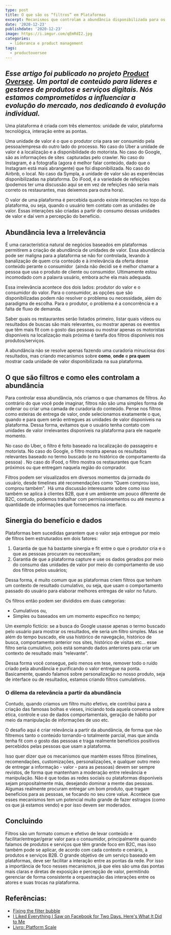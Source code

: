 ```yaml
---
type: post
title: O que são os “filtros” em Plataformas
excerpt: Mecanismos que controlam a abundância disponibilizada para os usuários nas plataformas.
date: '2020-12-23'
publishdate: '2020-12-23'
image: https://i.imgur.com/qEmRdI2.jpg
categories:
  - lideranca e product management
tags:
  - productoversee
---
```

_Esse artigo foi publicado no projeto [Product Oversee](https://productoversee.com/?utm_source=diegoeis_com&utm_medium=link_artigo&utm_campaign=publicacao_diegoeiscom). Um portal de conteúdo para líderes e gestores de produtos e serviços digitais. Nós estamos comprometidos a influenciar a evolução do mercado, nos dedicando à evolução individual._
---
Uma plataforma é criada com três elementos: unidade de valor, plataforma tecnológica, interação entre as pontas. 

Uma unidade de valor é o que o produtor cria para ser consumido pela pessoa/empresa do outro lado do processo. No caso do Uber a unidade de valor é a localização e a disponibilidade do motorista. No caso do Google, são as informações de sites  capturadas pelo crawler. No caso do Instagram, é a fotografia (agora é melhor falar conteúdo, dado que o Instagram está mais abrangente) que foi disponibilizada. No caso do Airbnb, o local. No caso da Sympla, a unidade de valor são as experiências disponibilizadas na plataforma. Do iFood, é a variedade de refeições (podemos ter uma discussão aqui se em vez de refeições não seria mais correto os restaurantes, mas deixemos para outra hora).  

O valor de uma plataforma é percebida quando existe interações no topo da plataforma, ou seja, quando o usuário tem contato com as unidades de valor. Essas interações são criadas a partir do consumo dessas unidades de valor e daí vem a percepção do benefício.

## Abundância leva a Irrelevância 

É uma característica natural de negócios baseados em plataformas permitirem a criação de abundância de unidades de valor. Essa abundância pode ser maligna para a plataforma se não for controlada, levando à banalização de quem cria conteúdo e à irrelevância da oferta desse conteúdo perante o consumidor  (ainda não decidi se é melhor chamar a pessoa que usa o produto de cliente ou consumidor. Ultimamente estou incomodado com a palavra usuário, embora ache ela mais adequada.

Essa irrelevância acontece dos dois lados: produtor do valor e o consumidor do valor. Para o consumidor, as opções que são disponibilizadas podem não resolver o problema ou necessidade, além do paradigma de escolha. Para o produtor, o problema é a concorrência e a falta de fluxo de demanda. 

Saber quais os restaurantes serão listados primeiro, listar quais vídeos ou resultados de buscas são mais relevantes, ou mostrar apenas os eventos que têm mais fit com o gosto das pessoas ou mostrar apenas os motoristas disponíveis na localização mais próxima é tarefa dos filtros disponíveis nos produtos/serviços.

A abundância não se resolve apenas fazendo uma curadoria minuciosa dos resultados, mas criando mecanismos sobre **como**, **onde** e **pra quem** mostrar cada unidade de valor disponibilizada na sua plataforma.

## O que são filtros e como eles controlam a abundância 

Para controlar essa abundância, nós criamos o que chamamos de filtros. Ao contrário do que você pode imaginar, filtros não são uma simples forma de ordenar ou criar uma camada de curadoria do conteúdo. Pense nos filtros como esteiras de entrega de valor, onde selecionamos exatamente o que, quando e para quem serão entregues as unidades de valor disponíveis na plataforma. Dessa forma, evitamos que o usuário tenha contato com unidades de valor irrelevantes disponíveis na plataforma para ele naquele momento.

No caso do Uber, o filtro é feito baseado na localização do passageiro e motorista. No caso do Google, o filtro mostra apenas os resultados relevantes baseado no termo buscado (e no histórico de comportamento da pessoa) . No caso do iFood, o filtro mostra os restaurantes que ficam próximos ou que entregam naquela região do comprador. 

Filtros podem ser visualizados em diversos momentos da jornada do usuário, desde timelines até recomendações como “Quem comprou isso, comprou também”.  Há uma discussão interessante sobre como isso também se aplica à clientes B2B, que é um ambiente um pouco diferente de B2C, contudo, podemos trabalhar com permissionamentos ou até mesmo a quantidade de informações que fornecemos na interface.

## Sinergia do benefício e dados

Plataformas bem sucedidas garantem que o valor seja entregue por meio de filtros bem estruturados em dois fatores:

1. Garantia de que há bastante sinergia e fit entre o que o produtor cria e o que as pessoas procuram ou necessitam;
2. Garantia de que a plataforma capture e use os dados gerados por meio do consumo das unidades de valor por meio do comportamento de uso dos filtros pelos usuários;

Dessa forma, é muito comum que as plataformas criem filtros que tenham um contexto de resultado cumulativo, ou seja, que usam o comportamento passado do usuário para elaborar melhores entregas de valor no futuro.

Os filtros então podem ser divididos em duas categorias:

* Cumulativos ou,
* Simples ou baseados em um momento específico no tempo;

Um exemplo fictício: se a busca do Google usasse apenas o termo buscado pelo usuário para mostrar os resultados, ele seria um filtro simples. Mas se além do tempo buscado, ele usa histórico de navegação, histórico de busca, comportamento anterior nos sites, histórico de visitas etc… esse filtro seria cumulativo, pois está somando dados anteriores para criar um contexto de resultado mais “relevante”.

Dessa forma você consegue, pelo menos em tese, remover todo o ruído criado pela abundância e purificando o valor entregue na ponta. Basicamente, quando falamos sobre personalização no nosso produto, seja de interface ou de resultados, estamos criando filtros cumulativos.

### O dilema da relevância a partir da abundância

Contudo, quando criamos um filtro muito efetivo, ele contribui para a criação das famosas bolhas e vieses, iniciando toda aquela conversa sobre ética, controle e uso de dados comportamentais, geração de hábito por meio da manipulação de informações de uso etc.

O desafio aqui é criar relevância a partir da abundância, de forma que não filtremos tanto o conteúdo tornando-o totalmente parcial, mas que ainda tenha fit com o gosto das pessoas e traga realmente benefícios positivos percebidos pelas pessoas que usam a plataforma. 

Isso quer dizer que os mecanismos que mantém esses filtros (timelines, recomendações, customizações, personalizações, e qualquer outro meio de entregar a informação - valor - para as pessoas) devem ser sempre revistos, de forma que mantenham a moderação entre relevância e manipulação. Não é que todas as redes sociais ou plataformas disponíveis sejam propositalmente más, desejando dominar a mente das pessoas. Algumas realmente procuram entregar um bom produto, que tragam benefícios para as pessoas, se focando no seu core value. Acontece que esses mecanismos tem um potencial muito grande de fazer estragos (como os que já estamos vendo) e por isso devem ser moderados.

## Concluindo

Filtros são um formato comum e efetivo de levar conteúdo e facilitar/entregar/gerar valor para o consumidor, principalmente quando falamos de produtos e serviços que têm grande foco em B2C, mas isso também pode se aplicar, de acordo com cada contexto e cenário, à produtos e serviços B2B. O grande objetivo de um serviço baseado em plataformas, deve ser facilitar a interação entre as pontas da rede. Por isso a importância de foco nesses mecanismos, já que eles são uma das pontas mais claras e diretas de exposição e percepção de valor, permitindo gerenciar de forma consistente a orquestração das interações entre os atores e suas trocas na plataforma.

## Referências:

* [Fixing the filter bubble](https://productoversee.createsend1.com/t/t-l-xhkhiyk-l-j/)
* [I Liked Everything I Saw on Facebook for Two Days. Here's What It Did to Me](https://productoversee.createsend1.com/t/t-l-xhkhiyk-l-t/)
* [Livro: Platform Scale](https://productoversee.createsend1.com/t/t-l-xhkhiyk-l-i/)